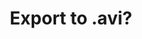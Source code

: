 ---
title: 'Export to .avi?'
redirect_to:
  - 'https://discuss.pencil2d.org/t/export-to-avi/1015'
---